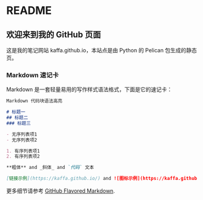 # README

## 欢迎来到我的 GitHub 页面

这是我的笔记网站 kaffa.github.io，本站点是由 Python 的 Pelican 包生成的静态页。

### Markdown 速记卡

Markdown 是一套轻量易用的写作样式语法格式，下面是它的速记卡：

```markdown
Markdown 代码块语法高亮

# 标题一
## 标题二
### 标题三

- 无序列表项1
- 无序列表项2

1. 有序列表项1
2. 有序列表项2

**粗体** and _斜体_ and `代码` 文本

[链接示例](https://kaffa.github.io/) and ![图标示例](https://kaffa.github.io/theme/images/icons/github.png)
```

更多细节请参考 [GitHub Flavored Markdown](https://guides.github.com/features/mastering-markdown/).
